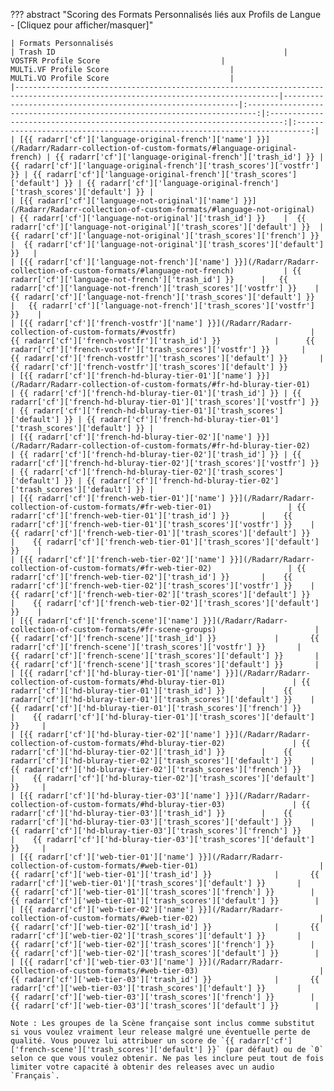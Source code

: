 ??? abstract "Scoring des Formats Personnalisés liés aux Profils de Langue - [Cliquez pour afficher/masquer]"

    | Formats Personnalisés                                                                                                           | Trash ID                                                   |                           VOSTFR Profile Score                           |                          MULTi.VF Profile Score                           |                          MULTi.VO Profile Score                           |
    |---------------------------------------------------------------------------------------------------------------------------------|------------------------------------------------------------|:------------------------------------------------------------------------:|:-------------------------------------------------------------------------:|:-------------------------------------------------------------------------:|
    | [{{ radarr['cf']['language-original-french']['name'] }}](/Radarr/Radarr-collection-of-custom-formats/#language-original-french) | {{ radarr['cf']['language-original-french']['trash_id'] }} | {{ radarr['cf']['language-original-french']['trash_scores']['vostfr'] }} | {{ radarr['cf']['language-original-french']['trash_scores']['default'] }} | {{ radarr['cf']['language-original-french']['trash_scores']['default'] }} |
    | [{{ radarr['cf']['language-not-original']['name'] }}](/Radarr/Radarr-collection-of-custom-formats/#language-not-original)       | {{ radarr['cf']['language-not-original']['trash_id'] }}    |  {{ radarr['cf']['language-not-original']['trash_scores']['default'] }}  |   {{ radarr['cf']['language-not-original']['trash_scores']['french'] }}   |  {{ radarr['cf']['language-not-original']['trash_scores']['default'] }}   |
    | [{{ radarr['cf']['language-not-french']['name'] }}](/Radarr/Radarr-collection-of-custom-formats/#language-not-french)           | {{ radarr['cf']['language-not-french']['trash_id'] }}      |   {{ radarr['cf']['language-not-french']['trash_scores']['vostfr'] }}    |    {{ radarr['cf']['language-not-french']['trash_scores']['default'] }}    |   {{ radarr['cf']['language-not-french']['trash_scores']['vostfr'] }}    |
    | [{{ radarr['cf']['french-vostfr']['name'] }}](/Radarr/Radarr-collection-of-custom-formats/#vostfr)                              | {{ radarr['cf']['french-vostfr']['trash_id'] }}            |      {{ radarr['cf']['french-vostfr']['trash_scores']['vostfr'] }}       |      {{ radarr['cf']['french-vostfr']['trash_scores']['default'] }}       |      {{ radarr['cf']['french-vostfr']['trash_scores']['default'] }}
    | [{{ radarr['cf']['french-hd-bluray-tier-01']['name'] }}](/Radarr/Radarr-collection-of-custom-formats/#fr-hd-bluray-tier-01)     | {{ radarr['cf']['french-hd-bluray-tier-01']['trash_id'] }} | {{ radarr['cf']['french-hd-bluray-tier-01']['trash_scores']['vostfr'] }} | {{ radarr['cf']['french-hd-bluray-tier-01']['trash_scores']['default'] }} | {{ radarr['cf']['french-hd-bluray-tier-01']['trash_scores']['default'] }} |
    | [{{ radarr['cf']['french-hd-bluray-tier-02']['name'] }}](/Radarr/Radarr-collection-of-custom-formats/#fr-hd-bluray-tier-02)     | {{ radarr['cf']['french-hd-bluray-tier-02']['trash_id'] }} | {{ radarr['cf']['french-hd-bluray-tier-02']['trash_scores']['vostfr'] }} | {{ radarr['cf']['french-hd-bluray-tier-02']['trash_scores']['default'] }} | {{ radarr['cf']['french-hd-bluray-tier-02']['trash_scores']['default'] }} |
    | [{{ radarr['cf']['french-web-tier-01']['name'] }}](/Radarr/Radarr-collection-of-custom-formats/#fr-web-tier-01)                 | {{ radarr['cf']['french-web-tier-01']['trash_id'] }}       |    {{ radarr['cf']['french-web-tier-01']['trash_scores']['vostfr'] }}    |    {{ radarr['cf']['french-web-tier-01']['trash_scores']['default'] }}    |    {{ radarr['cf']['french-web-tier-01']['trash_scores']['default'] }}    |
    | [{{ radarr['cf']['french-web-tier-02']['name'] }}](/Radarr/Radarr-collection-of-custom-formats/#fr-web-tier-02)                 | {{ radarr['cf']['french-web-tier-02']['trash_id'] }}       |    {{ radarr['cf']['french-web-tier-02']['trash_scores']['vostfr'] }}    |    {{ radarr['cf']['french-web-tier-02']['trash_scores']['default'] }}    |    {{ radarr['cf']['french-web-tier-02']['trash_scores']['default'] }}    |
    | [{{ radarr['cf']['french-scene']['name'] }}](/Radarr/Radarr-collection-of-custom-formats/#fr-scene-groups)                      | {{ radarr['cf']['french-scene']['trash_id'] }}             |       {{ radarr['cf']['french-scene']['trash_scores']['vostfr'] }}       |       {{ radarr['cf']['french-scene']['trash_scores']['default'] }}       |       {{ radarr['cf']['french-scene']['trash_scores']['default'] }}       |
    | [{{ radarr['cf']['hd-bluray-tier-01']['name'] }}](/Radarr/Radarr-collection-of-custom-formats/#hd-bluray-tier-01)               | {{ radarr['cf']['hd-bluray-tier-01']['trash_id'] }}        |    {{ radarr['cf']['hd-bluray-tier-01']['trash_scores']['default'] }}    |     {{ radarr['cf']['hd-bluray-tier-01']['trash_scores']['french'] }}     |    {{ radarr['cf']['hd-bluray-tier-01']['trash_scores']['default'] }}     |
    | [{{ radarr['cf']['hd-bluray-tier-02']['name'] }}](/Radarr/Radarr-collection-of-custom-formats/#hd-bluray-tier-02)               | {{ radarr['cf']['hd-bluray-tier-02']['trash_id'] }}        |    {{ radarr['cf']['hd-bluray-tier-02']['trash_scores']['default'] }}    |     {{ radarr['cf']['hd-bluray-tier-02']['trash_scores']['french'] }}     |    {{ radarr['cf']['hd-bluray-tier-02']['trash_scores']['default'] }}     |
    | [{{ radarr['cf']['hd-bluray-tier-03']['name'] }}](/Radarr/Radarr-collection-of-custom-formats/#hd-bluray-tier-03)               | {{ radarr['cf']['hd-bluray-tier-03']['trash_id'] }}        |    {{ radarr['cf']['hd-bluray-tier-03']['trash_scores']['default'] }}    |     {{ radarr['cf']['hd-bluray-tier-03']['trash_scores']['french'] }}     |    {{ radarr['cf']['hd-bluray-tier-03']['trash_scores']['default'] }}     |
    | [{{ radarr['cf']['web-tier-01']['name'] }}](/Radarr/Radarr-collection-of-custom-formats/#web-tier-01)                           | {{ radarr['cf']['web-tier-01']['trash_id'] }}              |       {{ radarr['cf']['web-tier-01']['trash_scores']['default'] }}       |        {{ radarr['cf']['web-tier-01']['trash_scores']['french'] }}        |       {{ radarr['cf']['web-tier-01']['trash_scores']['default'] }}        |
    | [{{ radarr['cf']['web-tier-02']['name'] }}](/Radarr/Radarr-collection-of-custom-formats/#web-tier-02)                           | {{ radarr['cf']['web-tier-02']['trash_id'] }}              |       {{ radarr['cf']['web-tier-02']['trash_scores']['default'] }}       |        {{ radarr['cf']['web-tier-02']['trash_scores']['french'] }}        |       {{ radarr['cf']['web-tier-02']['trash_scores']['default'] }}        |
    | [{{ radarr['cf']['web-tier-03']['name'] }}](/Radarr/Radarr-collection-of-custom-formats/#web-tier-03)                           | {{ radarr['cf']['web-tier-03']['trash_id'] }}              |       {{ radarr['cf']['web-tier-03']['trash_scores']['default'] }}       |        {{ radarr['cf']['web-tier-03']['trash_scores']['french'] }}        |       {{ radarr['cf']['web-tier-03']['trash_scores']['default'] }}        |

    Note : Les groupes de la Scène française sont inclus comme substitut si vous voulez vraiment leur release malgré une éventuelle perte de qualité. Vous pouvez lui attribuer un score de `{{ radarr['cf']['french-scene']['trash_scores']['default'] }}` (par défaut) ou de `0` selon ce que vous voulez obtenir. Ne pas les inclure peut tout de fois limiter votre capacité à obtenir des releases avec un audio `Français`.
